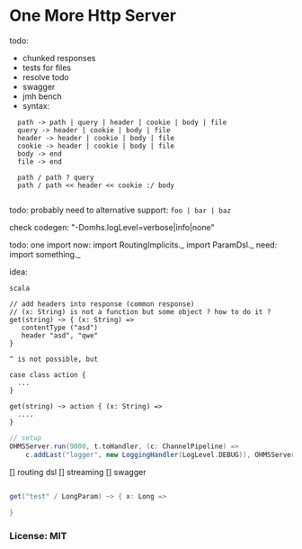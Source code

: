 
# One More Http Server

todo:
* chunked responses
* tests for files
* resolve todo
* swagger
* jmh bench
* syntax: 

```
  path -> path | query | header | cookie | body | file
  query -> header | cookie | body | file
  header -> header | cookie | body | file
  cookie -> header | cookie | body | file
  body -> end
  file -> end

  path / path ? query 
  path / path << header << cookie :/ body 
    
```

todo: probably need to alternative support: `foo | bar | baz`

check codegen: "-Domhs.logLevel=verbose|info|none"


todo: one import 
now: 
import RoutingImplicits._
import ParamDsl._
need: 
import something._ 

idea: 
```
scala 

// add headers into response (common response)
// (x: String) is not a function but some object ? how to do it ?
get(string) ~> { (x: String) => 
   contentType ("asd")
   header "asd", "qwe"  
}

^ is not possible, but 

case class action {
  ... 
}

get(string) ~> action { (x: String) => 
  .... 
}

```
  
```scala 
// setup
OHMSServer.run(9000, t.toHandler, (c: ChannelPipeline) =>
    c.addLast("logger", new LoggingHandler(LogLevel.DEBUG)), OHMSServer.noSetup)
```

[] routing dsl
[] streaming 
[] swagger


```scala

get("test" / LongParam) ~> { x: Long =>
  
}


```

### License: MIT

